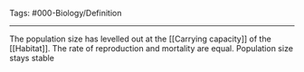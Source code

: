 Tags: #000-Biology/Definition 

---
The population size has levelled out at the [[Carrying capacity]] of the [[Habitat]]. The rate of reproduction and mortality are equal. Population size stays stable